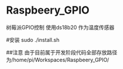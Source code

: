 # Raspbeery_GPIO
树莓派GPIO控制
使用ds18b20 作为温度传感器

#安装
sudo ./install.sh

##注意
由于目前属于开发阶段代码全部存放路径为/home/pi/Workspaces/Raspbeery_GPIO/
